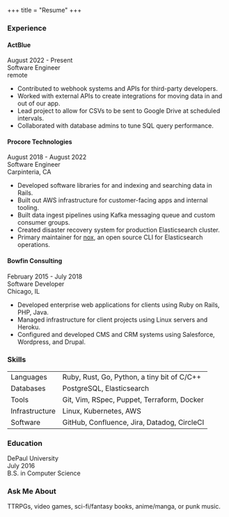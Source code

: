 +++
title = "Resume"
+++

### Experience

#### ActBlue
August 2022 - Present  
Software Engineer  
remote

- Contributed to webhook systems and APIs for third-party developers.
- Worked with external APIs to create integrations for moving data in and out of our app.
- Lead project to allow for CSVs to be sent to Google Drive at scheduled intervals.
- Collaborated with database admins to tune SQL query performance.

#### Procore Technologies
August 2018 - August 2022  
Software Engineer  
Carpinteria, CA  

- Developed software libraries for and indexing and searching data in Rails.
- Built out AWS infrastructure for customer-facing apps and internal tooling.
- Built data ingest pipelines using Kafka messaging queue and custom consumer groups.
- Created disaster recovery system for production Elasticsearch cluster.
- Primary maintainer for [nox](https://www.github.com/procore/nox), an open source CLI for Elasticsearch operations.

#### Bowfin Consulting
February 2015 - July 2018  
Software Developer  
Chicago, IL  

- Developed enterprise web applications for clients using Ruby on Rails, PHP, Java.
- Managed infrastructure for client projects using Linux servers and Heroku.
- Configured and developed CMS and CRM systems using Salesforce, Wordpress, and Drupal.

### Skills

|                |                                             |
| ---------------| ------------------------------------------- |
| Languages      | Ruby, Rust, Go, Python, a tiny bit of C/C++ |
| Databases      | PostgreSQL, Elasticsearch                   |
| Tools          | Git, Vim, RSpec, Puppet, Terraform, Docker  |
| Infrastructure | Linux, Kubernetes, AWS                      |
| Software       | GitHub, Confluence, Jira, Datadog, CircleCI |

### Education
	
DePaul University  
July 2016   
B.S. in Computer Science  

### Ask Me About

TTRPGs, video games, sci-fi/fantasy books, anime/manga, or punk music.